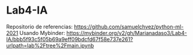 # Lab4-IA

Repositorio de referencias: https://github.com/samuelchvez/python-ml-2021
Usando Mybinder: https://mybinder.org/v2/gh/Marianadaso3/Lab4-IA/bbb5f93c5f05b69a9eff09bdcfd67f58e737e261?urlpath=lab%2Ftree%2Fmain.ipynb
